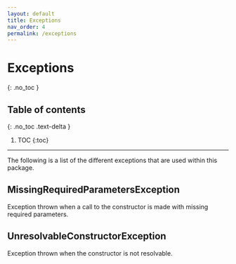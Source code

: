 ```yaml
---
layout: default
title: Exceptions
nav_order: 4
permalink: /exceptions
---
```


# Exceptions
{: .no_toc }

## Table of contents
{: .no_toc .text-delta }

1. TOC
{:toc}

---

The following is a list of the different exceptions that are used within this package.

## MissingRequiredParametersException

Exception thrown when a call to the constructor is made with missing required parameters.

## UnresolvableConstructorException

Exception thrown when the constructor is not resolvable.
